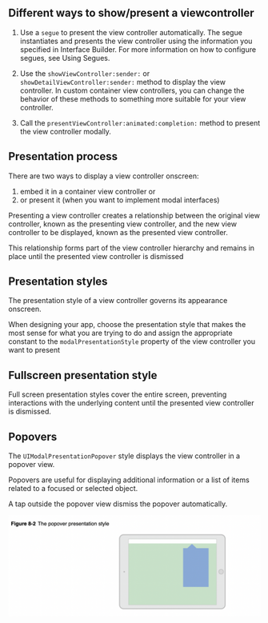 
## Different ways to show/present a viewcontroller

1. Use a `segue` to present the view controller automatically. The segue instantiates and presents the view controller using the information you specified in Interface Builder. For more information on how to configure segues, see Using Segues.

2. Use the `showViewController:sender:` or `showDetailViewController:sender:` method to display the view controller. In custom container view controllers, you can change the behavior of these methods to something more suitable for your view controller.

3. Call the `presentViewController:animated:completion:` method to present the view controller modally.


## Presentation process

There are two ways to display a view controller onscreen:
1. embed it in a container view controller or
2. or present it (when you want to implement modal interfaces)

Presenting a view controller creates a relationship between the original view controller, known as the presenting view controller, and the new view controller to be displayed, known as the presented view controller. 
 
 This relationship forms part of the view controller hierarchy and remains in place until the presented view controller is dismissed

## Presentation styles

The presentation style of a view controller governs its appearance onscreen.

When designing your app, choose the presentation style that makes the most sense for what you are trying to do and assign the appropriate constant to the `modalPresentationStyle` property of the view controller you want to present

## Fullscreen presentation style

Full screen presentation styles cover the entire screen, preventing interactions with the underlying content until the presented view controller is dismissed.

## Popovers

The `UIModalPresentationPopover` style displays the view controller in a popover view. 

Popovers are useful for displaying additional information or a list of items related to a focused or selected object.

A tap outside the popover view dismiss the popover automatically.

![popover style](../images/popover_style.png)

